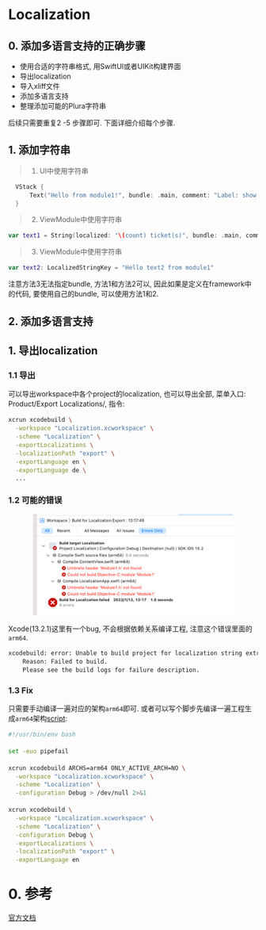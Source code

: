 # Localization

## 0. 添加多语言支持的正确步骤
- 使用合适的字符串格式, 用SwiftUI或者UIKit构建界面
- 导出localization
- 导入xliff文件
- 添加多语言支持
- 整理添加可能的Plura字符串

后续只需要重复2 -5 步骤即可. 下面详细介绍每个步骤.

## 1. 添加字符串
> 1. UI中使用字符串

```swift
  VStack {
      Text("Hello from module1!", bundle: .main, comment: "Label: show hello from module1")
  }
```
> 2. ViewModule中使用字符串

```swift
var text1 = String(localized: "\(count) ticket(s)", bundle: .main, comment: "Label: quantities of tickets")
```
> 3. ViewModule中使用字符串

```swift
var text2: LocalizedStringKey = "Hello text2 from module1"
```
注意方法3无法指定bundle, 方法1和方法2可以, 因此如果是定义在framework中的代码, 要使用自己的bundle, 可以使用方法1和2.


## 2. 添加多语言支持

## 1. 导出localization

### 1.1 导出

可以导出workspace中各个project的localization, 也可以导出全部, 菜单入口: Product/Export Localizations/, 指令:
```bash
xcrun xcodebuild \
  -workspace "Localization.xcworkspace" \
  -scheme "Localization" \
  -exportLocalizations \
  -localizationPath "export" \
  -exportLanguage en \
  -exportLanguage de \
  ...
```
### 1.2 可能的错误
<div align=center><img src="./resource/error.png" width="80%" height="80%" alt="Product/Export Localizations"/></div>

Xcode(13.2.1)这里有一个bug, 不会根据依赖关系编译工程, 注意这个错误里面的`arm64`.
```bash
xcodebuild: error: Unable to build project for localization string extraction
	Reason: Failed to build.
	Please see the build logs for failure description.
```

### 1.3 Fix
只需要手动编译一遍对应的架构`arm64`即可. 或者可以写个脚步先编译一遍工程生成`arm64`架构[script](./resource/export.sh):

```bash
#!/usr/bin/env bash

set -euo pipefail

xcrun xcodebuild ARCHS=arm64 ONLY_ACTIVE_ARCH=NO \
  -workspace "Localization.xcworkspace" \
  -scheme "Localization" \
  -configuration Debug > /dev/null 2>&1

xcrun xcodebuild \
  -workspace "Localization.xcworkspace" \
  -scheme "Localization" \
  -configuration Debug \
  -exportLocalizations \
  -localizationPath "export" \
  -exportLanguage en
```

# 0. 参考

[官方文档](https://developer.apple.com/documentation/xcode/exporting-localizations)